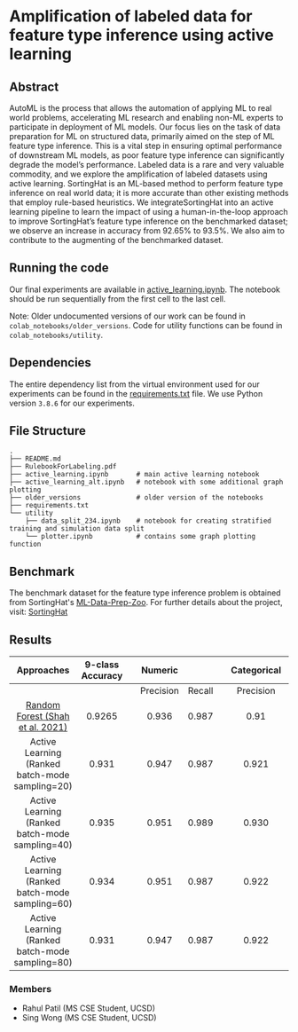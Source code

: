 # Amplification of labeled data for feature type inference using active learning
## Abstract
AutoML is the process that allows the automation of applying ML to real world problems, accelerating ML research and enabling non-ML experts to participate in deployment of ML models. Our focus lies on the task of data preparation for ML on structured data, primarily aimed on the step of ML feature type inference. This is a vital step in ensuring optimal performance of downstream ML models, as poor feature type inference can significantly degrade the model’s performance. Labeled data is a rare and very valuable commodity, and we explore the amplification of labeled datasets using active learning. SortingHat is an ML-based method to perform feature type inference on real world data; it is more accurate than other existing methods that employ rule-based heuristics. We integrateSortingHat into an active learning pipeline to learn the impact of using a human-in-the-loop approach to improve SortingHat’s feature type inference on the benchmarked dataset; we observe an increase in accuracy from 92.65% to 93.5%. We also aim to contribute to the augmenting of the benchmarked dataset.


## Running the code
Our final experiments are available in [active_learning.ipynb](https://github.com/eiffelwong1/feature-type-inference-using-AL/blob/main/colab_notebooks/active_learning.ipynb). The notebook should be run sequentially from the first cell to the last cell.

Note: Older undocumented versions of our work can be found in `colab_notebooks/older_versions`. Code for utility functions can be found in `colab_notebooks/utility`.

## Dependencies
The entire dependency list from the virtual environment used for our experiments can be found in the [requirements.txt](https://github.com/eiffelwong1/feature-type-inference-using-AL/blob/main/requirements.txt) file. We use Python version `3.8.6` for our experiments.

## File Structure
```
.
├── README.md
├── RulebookForLabeling.pdf 
├── active_learning.ipynb       # main active learning notebook
├── active_learning_alt.ipynb   # notebook with some additional graph plotting
├── older_versions              # older version of the notebooks
├── requirements.txt
└── utility
    ├── data_split_234.ipynb    # notebook for creating stratified training and simulation data split
    └── plotter.ipynb           # contains some graph plotting function
```

## Benchmark
The benchmark dataset for the feature type inference problem is obtained from SortingHat's [ML-Data-Prep-Zoo](https://github.com/pvn25/ML-Data-Prep-Zoo/tree/master/MLFeatureTypeInference). For further details about the project, visit: [SortingHat](https://adalabucsd.github.io/sortinghat.html)

## Results
|                    Approaches                   |     9-class   Accuracy    |         |      Numeric     |               |         |     Categorical    |               |         |      Datetime    |               |         |      Sentence    |               |         |        URL       |               |         |     Embedded   Number    |               |         |        List      |               |         |     Not-Generalizable    |               |         |     Context-Specific    |               |         |
|:-----------------------------------------------:|:-------------------------:|:-------:|:----------------:|:-------------:|:-------:|:------------------:|:-------------:|:-------:|:----------------:|:-------------:|:-------:|:----------------:|:-------------:|:-------:|:----------------:|:-------------:|:-------:|:------------------------:|:-------------:|:-------:|:----------------:|:-------------:|:-------:|:------------------------:|:-------------:|:-------:|:-----------------------:|:-------------:|:-------:|
|                                                 |                           |         |     Precision    |     Recall    |         |      Precision     |     Recall    |         |     Precision    |     Recall    |         |     Precision    |     Recall    |         |     Precision    |     Recall    |         |         Precision        |     Recall    |         |     Precision    |     Recall    |         |         Precision        |     Recall    |         |         Precision       |     Recall    |         |
|        [Random   Forest (Shah et al. 2021)](https://adalabucsd.github.io/papers/TR_2021_SortingHat.pdf)       |           0.9265          |         |       0.936      |      0.987    |         |         0.91       |      0.954    |         |       0.986      |      0.972    |         |       0.899      |      0.87     |         |         1        |      0.969    |         |           0.919          |      0.919    |         |       0.956      |      0.754    |         |           0.946          |      0.888    |         |           0.852         |      0.714    |         |
|             Active Learning (Ranked batch-mode sampling=20)            |           0.931          |         |       0.947      |      0.987    |         |        0.921       |      0.957    |         |       0.986      |      0.986    |         |       0.862      |      0.881    |         |       1      |      0.969    |         |           0.939          |      0.929    |         |         0.977        |      0.754    |         |           0.927          |      0.896    |         |           0.864         |      0.737    |         |
|       Active Learning (Ranked batch-mode sampling=40)            |           0.935          |         |       0.951      |      0.989    |         |        0.930       |      0.954    |         |       0.986      |      0.986    |         |       0.863      |      0.891    |         |       1      |      0.969    |         |           0.929          |      0.929    |         |         0.977        |      0.771    |         |           0.939          |      0.913    |         |           0.854         |      0.745    |         |
Active Learning (Ranked batch-mode sampling=60)            |           0.934          |         |       0.951      |      0.987    |         |        0.922       |      0.957    |         |       0.986      |      0.986    |         |       0.864      |      0.902    |         |       1      |      0.936    |         |           0.939          |      0.929    |         |         0.977        |      0.754    |         |           0.939          |      0.913    |         |           0.854         |      0.737    |         |
| Active Learning (Ranked batch-mode sampling=80)            |           0.931          |         |       0.947      |      0.987    |         |        0.922       |      0.952    |         |       0.986      |      0.979    |         |       0.863      |      0.891    |         |       1      |      0.969    |         |           0.939          |      0.929    |         |         0.977        |      0.754    |         |           0.936          |      0.901    |         |           0.849         |      0.741    |         |

### Members
- Rahul Patil (MS CSE Student, UCSD)
- Sing Wong (MS CSE Student, UCSD)

